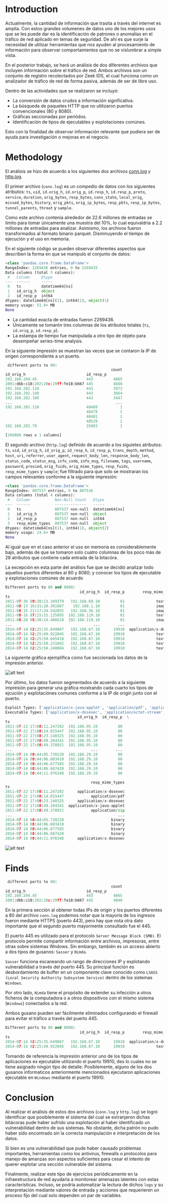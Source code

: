 # Introduction

Actualmente, la cantidad de información que trasita a través del internet es amplia. Con estos grandes volumenes de datos uno de los mejores usos que se les puede dar es la identificación de patrones o anomalías en el tráfico de red aplicado en temas de seguridad. De ahí es que surje la necesidad de utilizar herramientas que nos ayuden al procesamiento de información para observar comportamientos que no se vislumbrar a simple vista. 

En el posterior trabajo, se hará un análisis de dos diferentes archivos que incluyen información sobre el tráfico de red. Ambos archivos son un conjunto de registro recolectados por Zeek IDS, el cual funciona como un analizador de tráfico de red de forma pasiva, además de ser de libre uso. 

Dentro de las actividades que se realizaron se incluyó:

- La conversión de datos crudos a información significativa.
- La búsqueda de paquetes HTTP que no utilizaron puertos convencionales (80 y 8080). 
- Gráficas seccionadas por periódos. 
- Identificación de tipos de ejecutables y explotaciones comúnes. 

Esto con la finalidad de observar información relevante que pudiera ser de ayuda para investigación o mejoras en el negocio. 

# Methodology

El análisis se hizo de acuerdo a los siguientes dos archivos [conn.log](https://experiencia21.tec.mx/courses/112876/files/42291245/download?download_frd=1) y [http.log](https://experiencia21.tec.mx/courses/112876/files/43820536/download?download_frd=1).

El primer archivo (`conn.log`) es un compedio de datos con los siguientes atributos: `ts`, `uid`, `id.orig_h`, `id.orig_p`, `id.resp_h`, `id.resp_p`, `proto`, `service`, `duration`, `orig_bytes`, `resp_bytes`, `conn_state`, `local_orig`, `missed_bytes`, `history`, `orig_pkts`, `orig_ip_bytes`, `resp_pkts`, `resp_ip_bytes`, `tunnel_parents`, `threat` y `sample`.

Como este archivo contenía alrededor de 22.6 millones de entradas se limito para tomar únicamente una muestra del 10%, lo cual equivaldría a 2.2 millones de entradas para analizar. Asimismo, los archivos fueron transformados al formato binario parquet. Disminuyendo el tiempo de ejecución y el uso en memoria. 

En el siguiente código se pueden observar diferentes aspectos que describen la forma en que se manipulo el conjunto de datos: 

```python
<class 'pandas.core.frame.DataFrame'>
RangeIndex: 2269436 entries, 0 to 2269435
Data columns (total 3 columns):
 #   Column     Dtype         
---  ------     -----         
 0   ts         datetime64[ns]
 1   id_orig_h  object        
 2   id_resp_p  int64         
dtypes: datetime64[ns](1), int64(1), object(1)
memory usage: 51.9+ MB
None
```

- La cantidad exacta de entradas fueron 2269436.
- Únicamente se tomarón tres columnas de los atributos totales (`ts`, `id.orig_p`, `id.resp_p`). 
- La estampa de tiempo fue manipulada a otro tipo de objeto para desempeñar series-time analysis.

En la siguiente impresión se muestran las veces que se contaron la IP de origen correspondiente 
a un puerto. 

```python
 different ports to 80: 
                                               count
id_orig_h                           id_resp_p       
192.168.204.45                      443         4865
2001:dbb:c18:202:20c:29ff:fe18:b667 445         4840
192.168.202.110                     443         3973
192.168.202.140                     443         3664
192.168.202.108                     443         3447
...                                              ...
192.168.202.110                     48469          1
                                    48479          1
                                    48481          1
                                    48529          1
192.168.202.79                      35803          1

[266880 rows x 1 columns]
```

El segundo archivo (`http.log`) definido de acuerdo a los siguietes atributos:  `ts`, `uid`, `id_orig_h`, `id_orig_p`, `id_resp_h`, `id_resp_p`, `trans_depth`, `method`, `host`, `uri`, `referrer`, `user_agent`, `request_body_len`, `response_body_len`, `status_code`, `status_msg`, `info_code`, `info_msg`, `filename`, `tags`, `username`, `password`, `proxied`, `orig_fuids`, `orig_mime_types`, `resp_fuids`, `resp_mime_types` y `sample`; fue filtrado para que solo se mostraran los campos relevantes conforme a la siguiente impresión: 

```python
<class 'pandas.core.frame.DataFrame'>
RangeIndex: 807537 entries, 0 to 807536
Data columns (total 4 columns):
 #   Column           Non-Null Count   Dtype         
---  ------           --------------   -----         
 0   ts               807537 non-null  datetime64[ns]
 1   id_orig_h        807537 non-null  object        
 2   id_resp_p        807537 non-null  int64         
 3   resp_mime_types  807537 non-null  object        
dtypes: datetime64[ns](1), int64(1), object(2)
memory usage: 24.6+ MB
None
```

Al igual que en el caso anterior el uso en memoria es considerablemente bajo, además de que se tomaron solo cuatro columnas de los poco más de 28 atributos que contiene cada entrada de la bitacóra. 

La excepción en esta parte del análisis fue que se decidió analizar todo aquellos puertos diferentes al 80 y 8080; y conocer los tipos de ejecutable y explotaciones comúnes de acuerdo 

```python
Different ports to 80 and 8080: 
                                 id_orig_h  id_resp_p        resp_mime_types
ts                                                                          
2011-07-30 09:38:13.349379   192.168.68.10         81              text/html
2011-08-13 16:31:10.361867    192.168.1.10         81              image/gif
2011-08-15 22:17:34.542855   192.168.36.10         81              image/gif
2011-08-16 07:15:15.135895  192.168.119.10         81              text/html
2011-08-28 05:38:14.486610  192.168.119.10         81              image/gif
...                                    ...        ...                    ...
2014-07-14 02:25:35.649867   192.168.67.10      19910  application/x-dosexec
2014-07-14 02:25:49.922045   192.168.67.10      19910              text/html
2014-07-14 02:25:50.045418   192.168.67.10      19910              text/html
2014-07-14 02:25:50.231042   192.168.67.10      19910              text/html
2014-07-14 02:25:50.240084   192.168.67.10      19910              text/html
```

La siguiente gráfica ejemplifica como fue seccionada los datos de la impresión anterior. 

![alt text](./images/no80_8080.png)

Por último, los datos fueron segmentados de acuerdo a la siguiente impresión para generar una gráfica mostrando cada cuarto los tipos de ejcución y explotaciónes comunes conforme a la IP de origin junto con el puerto. 

```python
Exploit Types: ['application/x-java-applet', 'application/pdf', 'application/zip', 'application/jar', 'application/x-shockwave-flash']
Executable Types: ['application/x-dosexec', 'application/octet-stream', 'binary', 'application/vnd.ms-cab-compressed']
                                id_orig_h  id_resp_p  \
ts                                                     
2011-07-22 17:08:11.247202  192.168.95.10         80   
2011-07-22 17:08:14.015447  192.168.95.10         80   
2011-07-22 17:08:23.140325  192.168.95.10         80   
2011-07-22 17:08:49.264341  192.168.95.10         80   
2011-07-22 17:08:49.378921  192.168.95.10         80   
...                                   ...        ...   
2014-07-14 08:44:05.730220  192.168.29.10         80   
2014-07-14 08:44:06.603410  192.168.29.10         80   
2014-07-14 08:44:06.677585  192.168.29.10         80   
2014-07-14 08:44:06.687420  192.168.29.10         80   
2014-07-14 08:44:11.976348  192.168.29.10         80   

                                      resp_mime_types  
ts                                                     
2011-07-22 17:08:11.247202      application/x-dosexec  
2011-07-22 17:08:14.015447            application/pdf  
2011-07-22 17:08:23.140325      application/x-dosexec  
2011-07-22 17:08:49.264341  application/x-java-applet  
2011-07-22 17:08:49.378921            application/zip  
...                                               ...  
2014-07-14 08:44:05.730220                     binary  
2014-07-14 08:44:06.603410                     binary  
2014-07-14 08:44:06.677585                     binary  
2014-07-14 08:44:06.687420                     binary  
2014-07-14 08:44:11.976348      application/x-dosexec 
```

![alt text](./images/exploits_types.png)

# Finds

```python
 different ports to 80: 
                                               count
id_orig_h                           id_resp_p       
192.168.204.45                      443         4865
2001:dbb:c18:202:20c:29ff:fe18:b667 445         4840
```

En la primera sección al obtener todas IPs de origin y los puertos diferentes a 80 del archivo `conn.log` podemos notar que la mayoría de los ingresos fueron mediante HTTPS (puerto 443), pero hay que nota otra dato importante que el segundo puerto mayormente consultado fue el 445. 

El puerto 445 es utilizado para el protocolo `Server Message Block (SMB)`. El protocolo permite compartir información entre archivos, impresoras, entre otras sobre sistemas Wndows. Sin embargo, también es un acceso abierto a dos tipos de gusanos: `Sasser` y `Nimda`. 

`Sasser` funciona escaneando un rango de direcciones IP y explotando vulnerabilidad a través del puerto 445. Su principal función es desbordamiento de buffer en un componente clave conocido como `LSASS (Local Security Authority Subsystem Service)` dentro de los sistemas `Windows`. 

Por otro lado, `Nimda` tiene el propósito de extender su infección a otros ficheros de la computadora o a otros dispositivos con el mismo sistema (`Windows`) conectados a la red. 

Ambos gusano pueden ser fácilmente eliminados configurando el firewall para evitar el tráfico a través del puerto 445. 

```python
Different ports to 80 and 8080: 
                                 id_orig_h  id_resp_p        resp_mime_types
ts                                                                      
2014-07-14 02:25:35.649867   192.168.67.10      19910  application/x-dosexec
2014-07-14 02:25:49.922045   192.168.67.10      19910              text/html
```

Tomando de referencia la impresión anterior uno de los tipos de aplicaciones es ejecutable utilizando el puerto 19910, des lo cuales no se tiene asignado ningún tipo de detalle. Posiblemente, alguno de los dos gusanos informaticos anteriormente mencionados ejecutaron aplicaciones ejecutable en `Windows` mediante el puerto 19910. 

# Conclusion 

Al realizar el análisis de estos dos archivos (`conn.log` y `http.log`) se logró identificar que posiblemente el sistema del cual se extranjeron dichas bitácoras pude haber sufrido una explotación al haber identificado un vulnerabilidad dentro de sus sistemas. No obstante, dicha patrón no pudo haber sido encontrado sin la correcta manipulación e interpretación de los datos. 

Si bien es una vulnerabilidad que pude haber causado problemas importantes, herramientas como los antivirus, firewalls o protocolos para manejo de amanzas son aspectos suficientes para cesar el intento de querer explotar una sección vulnerable del sistema. 

Finalmente, realizar este tipo de ejercicios periódicamente en la infraestructura de red ayudaría a monitorear amenazas latentes con estas características. Incluso, se podría automatizar la lectura de dichos `logs` y su interpretación mediante valores de entrada y acciones que requerieren un proceso fijo del cual solo dependen un par de variables.